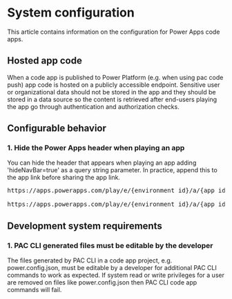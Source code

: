 # System configuration

This article contains information on the configuration for Power Apps code apps.

## Hosted app code
When a code app is published to Power Platform (e.g. when using pac code push) app code is hosted on a publicly accessible endpoint. Sensitive user or organizational data should not be stored in the app and they should be stored in a data source so the content is retrieved after end-users playing the app go through authentication and authorization checks. 

## Configurable behavior
### 1. Hide the Power Apps header when playing an app
You can hide the header that appears when playing an app adding 'hideNavBar=true' as a query string parameter. In practice, append this to the app link before sharing the app link. 

<pre>
https://apps.powerapps.com/play/e/{environment id}/a/{app id}

https://apps.powerapps.com/play/e/{environment id}/a/{app id}?<b>hideNavBar=true</b>
</pre>

## Development system requirements
### 1. PAC CLI generated files must be editable by the developer
The files generated by PAC CLI in a code app project, e.g. power.config.json, must be editable by a developer for additional PAC CLI commands to work as expected. If system read or write privileges for a user are removed on files like power.config.json then PAC CLI code app commands will fail. 
